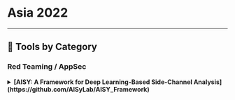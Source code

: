 # Asia 2022
---
## 🧠 Tools by Category
### Red Teaming / AppSec

<details><summary><strong>[AISY: A Framework for Deep Learning-Based Side-Channel Analysis](https://github.com/AISyLab/AISY_Framework)</strong></summary>

                ![BH-ARSENAL](https://img.shields.io/badge/BH-ARSENAL-blue) ![Category: Red Teaming / AppSec](https://img.shields.io/badge/Category:%20Red%20Teaming%20/%20AppSec-red) ![Stjepan Picek](https://img.shields.io/badge/Stjepan%20Picek-informational)

                Profiling side-channel attacks (SCA) allow evaluators to verify the worst-case security scenario of their products. Nowadays, deep learning has become the state-of-the-art method for profiling SCA as deep neural networks show the ability to learn side-channel leakages from protected implementations. While deep learning is a powerful technique for security evaluations, it offers numerous possibilities for neural network configurations and optimization techniques. Selecting the best setup for each evaluated product is far from trivial and requires expertise in SCA and deep learning fields. To improve SCA methods, and at the same time to be able to investigate the resistance of the product to more complex attack scenarios, researchers continuously propose new techniques.
Unfortunately, several obstacles are making the acceptance of such techniques a challenge. Security evaluators from the industry face difficulties following up on new promising methods. What is more, certification bodies also must be aware of new SCA techniques to issue the certifications. Indeed, one of the main issues is the lack of publicly available, easy-to-use frameworks that allow powerful and reliable side-channel analysis. Moreover, due to the absence of the uniformed evaluation/implementation method, the reproducibility of the outcomes is not easy to ensure.

We propose AISY as a tool to allow state-of-the-art deep learning-based SCA. AISY is a python-based open-source framework, and it provides state-of-the-art functionalities for profiling SCA with easy usage, extensibility, reproducibility, integrated database, and user interface. We envision a system where the user can efficiently run the attacks with few lines of code and based on state-of-the-art but also extend those functionalities to support new developments. AISY supports the complete development cycle for deep learning-based SCA: from dataset preparation to the automated development of new models and their assessment concerning the side-channel metrics.

                </details>
                
<details><summary><strong>[Kinstrument: Binary-Only Instrumentation Framework for Linux Kernel Based on Breakpoint](https://github.com/hac425xxx/hac425xxx)</strong></summary>

                ![BH-ARSENAL](https://img.shields.io/badge/BH-ARSENAL-blue) ![Category: Red Teaming / AppSec](https://img.shields.io/badge/Category:%20Red%20Teaming%20/%20AppSec-red) ![Sili Luo](https://img.shields.io/badge/Sili%20Luo-informational)

                For regular Linux kernels, we can use qemu or vmware, and then use gdb to debug the kernel, but for some special embedded devices, such as Android phones, it is difficult to debug and instrument the kernel. In order to debug the kernel, it often needs to recompile the kernel and use additional hardware.

The characteristics of kinstrument are as follows:

1. The kernel only needs to support the insertion of the ko module, the kernel does not need to be recompiled, and no additional hardware is required.
2. Support instrumentation basic blocks, and get basic block coverage of kernel code
3. Use the breakpoint mechanism to hook and debug arbitrary instructions.


Kinstrument can be used for kernel debugging and Fuzz.

                </details>
                

### Blue Team & Detection

<details><summary><strong>[Hayabusa](https://github.com/YamatoSecurity)</strong></summary>

                ![BH-ARSENAL](https://img.shields.io/badge/BH-ARSENAL-blue) ![Category: Blue Team & Detection](https://img.shields.io/badge/Category:%20Blue%20Team%20&%20Detection-cyan) ![Zach Mathis](https://img.shields.io/badge/Zach%20Mathis-informational)

                Hayabusa is a sigma-based threat hunting and fast forensics timeline generator for Windows event logs written in rust by Yamato Security. Rules can either be written sigma or built-in hayabusa rules that let the analyst extract out only the important fields for Windows DFIR investigations.

                </details>
                

### Web/AppSec

<details><summary><strong>[NtHiM (Now, the Host is Mine!): Super Fast Sub-Domain Takeover Detection](https://github.com/TheBinitGhimire/NtHiM)</strong></summary>

                ![BH-ARSENAL](https://img.shields.io/badge/BH-ARSENAL-blue) ![Category: Web/AppSec](https://img.shields.io/badge/Category:%20Web/AppSec-blue) ![Binit Ghimire](https://img.shields.io/badge/Binit%20Ghimire-informational)

                NtHiM, which stands for "Now, the Host is Mine!" is a Rust-based systems project, which enables security enthusiasts to discover subdomain takeover vulnerabilities in hostnames (domains and subdomains) from different organizations.


In this session, I will be discussing about the following things, apart from an introduction of myself as the project maintainer and your presenter for this session.

Project Overview
Brief Introduction (what this project actually is)
Initiation Story (how I decided to start working on this project)
Brief Logic Explanation (understanding the project workflow with a simple pseudocode)
Project Features (getting to know about all of the things built into the project)
User-level Video Documentation (Demonstration; including guides for the end-users of this project)
Developer-level Video Documentation (Demonstration; including guides on how you can get started with extending or contributing to this project)

                </details>
                
